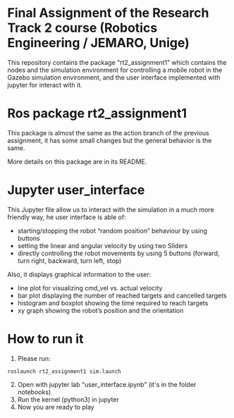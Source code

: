 # Final Assignment of the Research Track 2 course (Robotics Engineering / JEMARO, Unige)

This repository contains the package "rt2_assignment1" which contains the nodes and the simulation environment for controlling a mobile robot in the Gazebo simulation environment, and the user interface implemented with jupyter for interact with it.

# Ros package rt2_assignment1
This package is almost the same as the action branch of the previous assignment, it has some small changes but the general behavior is the same.

More details on this package are in its README.

# Jupyter user_interface
This Jupyter file allow us to interact with the simulation in a much more friendly way, he user interface is able of:

- starting/stopping the robot “random position” behaviour by using buttons 
- setting the linear and angular velocity by using two Sliders
- directly controlling the robot movements by using 5 buttons (forward, turn right, backward, turn left, stop)

Also, it displays graphical information to the user:

- line plot for visualizing cmd_vel vs. actual velocity
- bar plot displaying the number of reached targets and cancelled targets
- histogram and boxplot showing the time required to reach targets
- xy graph showing the robot’s position and the orientation

# How to run it

1) Please run:
```
roslaunch rt2_assignment1 sim.launch
```
2) Open with jupyter lab "user_interface.ipynb" (it's in the folder notebooks)
3) Run the kernel (python3) in jupyter 
4) Now you are ready to play
